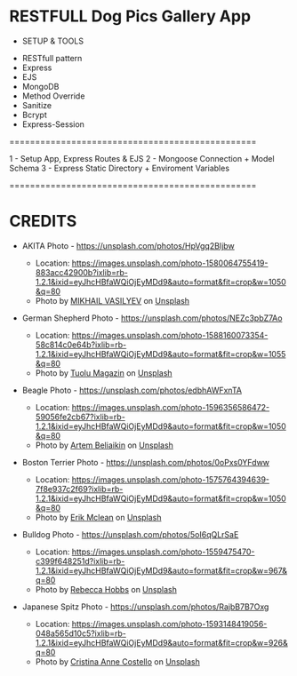 # RESTFULL Dog Pics Gallery App

* SETUP & TOOLS
 - RESTfull pattern
 - Express
 - EJS
 - MongoDB
 - Method Override
 - Sanitize
 - Bcrypt
 - Express-Session

================================================

1 - Setup App, Express Routes  & EJS
2 - Mongoose Connection + Model Schema
3 - Express Static Directory + Enviroment Variables

================================================

# CREDITS

* AKITA Photo - https://unsplash.com/photos/HpVgq2BIjbw
    * Location: https://images.unsplash.com/photo-1580064755419-883acc42900b?ixlib=rb-1.2.1&ixid=eyJhcHBfaWQiOjEyMDd9&auto=format&fit=crop&w=1050&q=80
    * Photo by <a href="https://unsplash.com/@miklevasilyev?utm_source=unsplash&amp;utm_medium=referral&amp;utm_content=creditCopyText">MIKHAIL VASILYEV</a> on <a href="https://unsplash.com/s/photos/akita-dog?utm_source=unsplash&amp;utm_medium=referral&amp;utm_content=creditCopyText">Unsplash</a></span>


* German Shepherd Photo - https://unsplash.com/photos/NEZc3pbZ7Ao
    * Location: https://images.unsplash.com/photo-1588160073354-58c814c0e64b?ixlib=rb-1.2.1&ixid=eyJhcHBfaWQiOjEyMDd9&auto=format&fit=crop&w=1055&q=80
    * Photo by <a href="https://unsplash.com/@tuolu_de?utm_source=unsplash&amp;utm_medium=referral&amp;utm_content=creditCopyText">Tuolu Magazin</a> on <a href="https://unsplash.com/s/photos/german-shepherd-dog?utm_source=unsplash&amp;utm_medium=referral&amp;utm_content=creditCopyText">Unsplash</a></span>


* Beagle Photo - https://unsplash.com/photos/edbhAWFxnTA
    * Location: https://images.unsplash.com/photo-1596356586472-59056fe2cb67?ixlib=rb-1.2.1&ixid=eyJhcHBfaWQiOjEyMDd9&auto=format&fit=crop&w=1050&q=80
    * Photo by <a href="https://unsplash.com/@belart84?utm_source=unsplash&amp;utm_medium=referral&amp;utm_content=creditCopyText">Artem Beliaikin</a> on <a href="https://unsplash.com/s/photos/beagle-dog?utm_source=unsplash&amp;utm_medium=referral&amp;utm_content=creditCopyText">Unsplash</a></span>


* Boston Terrier Photo - https://unsplash.com/photos/0oPxs0YFdww
    * Location: https://images.unsplash.com/photo-1575764394639-7f8e937c2f69?ixlib=rb-1.2.1&ixid=eyJhcHBfaWQiOjEyMDd9&auto=format&fit=crop&w=1050&q=80
    * Photo by <a href="https://unsplash.com/@introspectivedsgn?utm_source=unsplash&amp;utm_medium=referral&amp;utm_content=creditCopyText">Erik Mclean</a> on <a href="https://unsplash.com/s/photos/boston-terrier?utm_source=unsplash&amp;utm_medium=referral&amp;utm_content=creditCopyText">Unsplash</a></span>


* Bulldog Photo - https://unsplash.com/photos/5oI6qQLrSaE
    * Location: https://images.unsplash.com/photo-1559475470-c399f648251d?ixlib=rb-1.2.1&ixid=eyJhcHBfaWQiOjEyMDd9&auto=format&fit=crop&w=967&q=80
    * Photo by <a href="https://unsplash.com/@luna_and_boo?utm_source=unsplash&amp;utm_medium=referral&amp;utm_content=creditCopyText">Rebecca Hobbs</a> on <a href="https://unsplash.com/s/photos/bulldogs?utm_source=unsplash&amp;utm_medium=referral&amp;utm_content=creditCopyText">Unsplash</a></span>


* Japanese Spitz Photo - https://unsplash.com/photos/RajbB7B7Oxg
    * Location: https://images.unsplash.com/photo-1593148419056-048a565d10c5?ixlib=rb-1.2.1&ixid=eyJhcHBfaWQiOjEyMDd9&auto=format&fit=crop&w=926&q=80
    * Photo by <a href="https://unsplash.com/@lightupphotos?utm_source=unsplash&amp;utm_medium=referral&amp;utm_content=creditCopyText">Cristina Anne Costello</a> on <a href="https://unsplash.com/s/photos/spitz-dog?utm_source=unsplash&amp;utm_medium=referral&amp;utm_content=creditCopyText">Unsplash</a></span>
